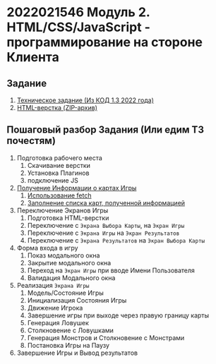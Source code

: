 # 2022021546 Модуль 2. HTML/CSS/JavaScript - программирование на стороне Клиента

## Задание

1. [Техническое задание (Из КОД 1.3 2022 года)](202202151120-KOD1-3-Module-2.pdf)
2. [HTML-верстка (ZIP-архив)](202202150828-WS-Module-2-HTML.zip)

## Пошаговый разбор Задания (Или едим ТЗ почестям)

1. Подготовка рабочего места
    1. Скачивание верстки
    2. Установка Плагинов
    3. подключение JS
2. [Получение Информации о картах Игры](202202151147-fetch-maps-Module-2-WS.md)
    1. [Использование fetch](202202151200-fetch-maps-json-module2-ws.md)
    2. [Заполнение списка карт, полученной информацией](202202151256-fill-choose-map-list.md)
3. Переключение Экранов Игры
    1. Подготовка HTML-верстки
    2. Переключение с `Экрана Выбора Карты`, на `Экран Игры`
    3. Переключение с `Экрана Игры` на `Экран Результатов`
    4. Переключение с `Экрана Результатов` на `Экран Выбора Карты`
4. Форма входа в игру
    1. Показ модального окна
    2. Закрытие модального окна
    3. Переход на `Экран Игры` при вводе Имени Пользователя
    4. Валидация Модального окна
5. Реализация `Экрана Игры`
    1. Модель/Состояние Игры
    2. Инициализация Состояния Игры
    3. Движение Игрока
    4. Завершение игры при выходе через правую границу карты
    4. Генерация Ловушек
    5. Столкновение с Ловушками
    6. Генерация Монстров и Столкновение с Монстрами
    7. Постановка Игры на Паузу
6. Завершение Игры и Вывод результатов
